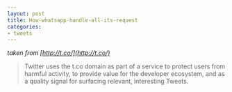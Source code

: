 ```yaml
---
layout: post
title: How-whatsapp-handle-all-its-request
categories:
- tweets
---
```

*taken from [http://t.co/](http://t.co/)*
>Twitter uses the t.co domain as part of a service to protect users from harmful activity, to provide value for the developer ecosystem, and as a quality signal for surfacing relevant, interesting Tweets.
>
>